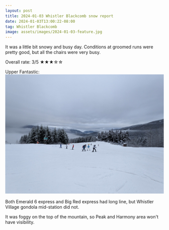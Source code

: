 ```yaml
---
layout: post
title: 2024-01-03 Whistler Blackcomb snow report
date: 2024-01-03T13:00:22-08:00
tag: Whistler Blackcomb
image: assets/images/2024-01-03-feature.jpg
---
```

It was a little bit snowy and busy day. Conditions at groomed runs were pretty good, but all the chairs were very busy.

Overall rate: 3/5 ★★★☆☆

Upper Fantastic:
![](/assets/images/2024-01-03-upper-fantastic.jpg)

Both Emerald 6 express and Big Red express had long line, but Whistler Village gondola mid-station did not.

It was foggy on the top of the mountain, so Peak and Harmony area won't have visibility.
